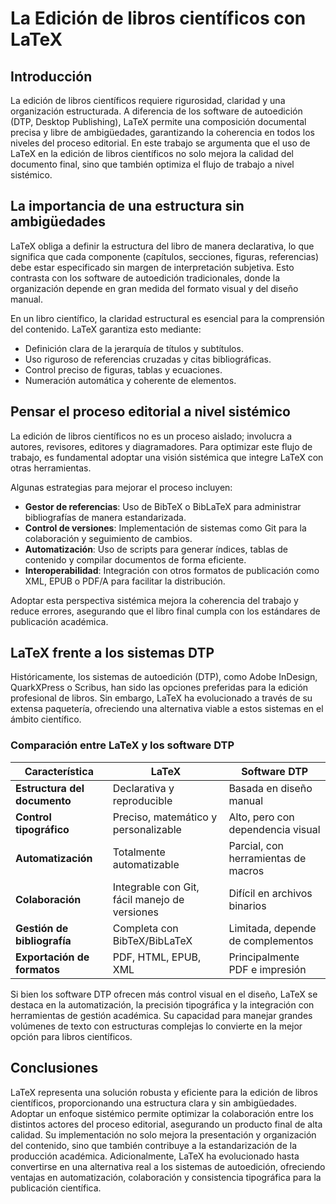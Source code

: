 # La Edición de libros científicos con LaTeX

## Introducción
La edición de libros científicos requiere rigurosidad, claridad y una organización estructurada. A diferencia de los software de autoedición (DTP, Desktop Publishing), LaTeX permite una composición documental precisa y libre de ambigüedades, garantizando la coherencia en todos los niveles del proceso editorial. En este trabajo se argumenta que el uso de LaTeX en la edición de libros científicos no solo mejora la calidad del documento final, sino que también optimiza el flujo de trabajo a nivel sistémico.

## La importancia de una estructura sin ambigüedades
LaTeX obliga a definir la estructura del libro de manera declarativa, lo que significa que cada componente (capítulos, secciones, figuras, referencias) debe estar especificado sin margen de interpretación subjetiva. Esto contrasta con los software de autoedición tradicionales, donde la organización depende en gran medida del formato visual y del diseño manual.

En un libro científico, la claridad estructural es esencial para la comprensión del contenido. LaTeX garantiza esto mediante:
- Definición clara de la jerarquía de títulos y subtítulos.
- Uso riguroso de referencias cruzadas y citas bibliográficas.
- Control preciso de figuras, tablas y ecuaciones.
- Numeración automática y coherente de elementos.

## Pensar el proceso editorial a nivel sistémico
La edición de libros científicos no es un proceso aislado; involucra a autores, revisores, editores y diagramadores. Para optimizar este flujo de trabajo, es fundamental adoptar una visión sistémica que integre LaTeX con otras herramientas. 

Algunas estrategias para mejorar el proceso incluyen:
- **Gestor de referencias**: Uso de BibTeX o BibLaTeX para administrar bibliografías de manera estandarizada.
- **Control de versiones**: Implementación de sistemas como Git para la colaboración y seguimiento de cambios.
- **Automatización**: Uso de scripts para generar índices, tablas de contenido y compilar documentos de forma eficiente.
- **Interoperabilidad**: Integración con otros formatos de publicación como XML, EPUB o PDF/A para facilitar la distribución.

Adoptar esta perspectiva sistémica mejora la coherencia del trabajo y reduce errores, asegurando que el libro final cumpla con los estándares de publicación académica.

## LaTeX frente a los sistemas DTP
Históricamente, los sistemas de autoedición (DTP), como Adobe InDesign, QuarkXPress o Scribus, han sido las opciones preferidas para la edición profesional de libros. Sin embargo, LaTeX ha evolucionado a través de su extensa paquetería, ofreciendo una alternativa viable a estos sistemas en el ámbito científico.

### Comparación entre LaTeX y los software DTP
| Característica         | LaTeX                                        | Software DTP                         |
|------------------------|--------------------------------------------|-------------------------------------|
| **Estructura del documento** | Declarativa y reproducible                 | Basada en diseño manual            |
| **Control tipográfico**   | Preciso, matemático y personalizable       | Alto, pero con dependencia visual   |
| **Automatización**       | Totalmente automatizable                     | Parcial, con herramientas de macros |
| **Colaboración**       | Integrable con Git, fácil manejo de versiones | Difícil en archivos binarios       |
| **Gestión de bibliografía** | Completa con BibTeX/BibLaTeX                 | Limitada, depende de complementos   |
| **Exportación de formatos** | PDF, HTML, EPUB, XML                        | Principalmente PDF e impresión     |

Si bien los software DTP ofrecen más control visual en el diseño, LaTeX se destaca en la automatización, la precisión tipográfica y la integración con herramientas de gestión académica. Su capacidad para manejar grandes volúmenes de texto con estructuras complejas lo convierte en la mejor opción para libros científicos.

## Conclusiones
LaTeX representa una solución robusta y eficiente para la edición de libros científicos, proporcionando una estructura clara y sin ambigüedades. Adoptar un enfoque sistémico permite optimizar la colaboración entre los distintos actores del proceso editorial, asegurando un producto final de alta calidad. Su implementación no solo mejora la presentación y organización del contenido, sino que también contribuye a la estandarización de la producción académica. Adicionalmente, LaTeX ha evolucionado hasta convertirse en una alternativa real a los sistemas de autoedición, ofreciendo ventajas en automatización, colaboración y consistencia tipográfica para la publicación científica.

